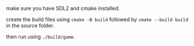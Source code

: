 make sure you have SDL2 and cmake installed.

create the build files using `cmake -B build` followed by `cmake --build build` in the source folder.

then run using `./build/game`.
